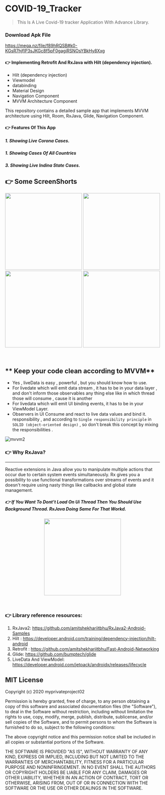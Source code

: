 # COVID-19_Tracker

<!-- Blockquote -->
<!-- Strong -->

>  This Is A Live Covid-19 tracker Application With Advance Library.

### Download Apk File
https://mega.nz/file/f89hRQSB#k0-KGsR7hjflP3sJKGc8f5pF0gagiRSNOsYBkHy8Xxg


#### 👉  Implementing Retrofit And RxJava with Hilt (dependency injection).
<!------------
-->


<!--ul-->
* Hilt (dependency injection)
* Viewmodel
* databinding
* Material Design
* Navigation Component
* MVVM Architecture Component

This repository contains a detailed sample app that implements MVVM architecture using Hilt, Room, RxJava, Glide, Navigation Component.

#### 👉  Features Of This App
##### 1. Showing Live Corona Cases.
##### 1. Showing Cases Of All Countries
##### 3. Showing Live Indina State Cases.


<!------------
-->

## 👉  Some ScreenShorts

<p align="center">
  <img src="https://github.com/myprivateproject02/COVID-19_Tracker/blob/master/sample_img/Screenshot_1601179420.png" width="250">
  <img src="https://github.com/myprivateproject02/COVID-19_Tracker/blob/master/sample_img/Screenshot_1601178533.png" width="250">
  <img src="https://github.com/myprivateproject02/COVID-19_Tracker/blob/master/sample_img/Screenshot_1601178545.png" width="250">
  <img src="https://github.com/myprivateproject02/COVID-19_Tracker/blob/master/sample_img/Screenshot_1601178550.png" width="250">
</p>
<br>

<!------------
-->

** Keep your code clean according to MVVM**
-----------------------------
 - Yes , liveData is easy , powerful , but you should know how to use.
 - For livedate which will emit data stream , it has to be in your
   data layer , and don't inform those observables any thing else like
   in which thread those will consume , cause it is another
 - For livedata which will emit UI binding events, it has to be in your ViewModel Layer.
 - Observers in UI Consume and react to live data values and bind it.
   responsibility , and according to `Single responsibility principle`
  in `SOLID (object-oriented design)` , so don't break this concept by
   mixing the responsibilities .

  ![mvvm2](https://github.com/myprivateproject02/COVID-19_Tracker/blob/master/sample_img/img1.png)
  
<!------------
-->
  
  ### 👉  Why RxJava?
  -----------------------------
  
  Reactive extensions in Java allow you to manipulate multiple actions that occur due to certain system events simultaneously. Rx gives you a possibility to use
  functional transformations over streams of events and it doesn't require using nasty things like callbacks and global state management.

##### 👉  If You Want To Dont't Load On Ui Thread Then You Should Use Background Thread. RxJava Doing Same For That Workd.
  <p align="center">
  <img src="https://github.com/myprivateproject02/COVID-19_Tracker/blob/master/sample_img/rxJavaImg.png" width="250">
  </p>
  <br>

 




### 👉  Library reference resources:
1. RxJava2: https://github.com/amitshekhariitbhu/RxJava2-Android-Samples
2. Hilt : https://developer.android.com/training/dependency-injection/hilt-android
3. Retrofit : https://github.com/amitshekhariitbhu/Fast-Android-Networking
4. Glide: https://github.com/bumptech/glide
5. LiveData And ViewModel: https://developer.android.com/jetpack/androidx/releases/lifecycle



## MIT License

Copyright (c) 2020 myprivateproject02

Permission is hereby granted, free of charge, to any person obtaining a copy of this software and associated documentation files (the "Software"), to deal in the Software without restriction, including without limitation the rights to use, copy, modify, merge, publish, distribute, sublicense, and/or sell copies of the Software, and to permit persons to whom the Software is furnished to do so, subject to the following conditions:

The above copyright notice and this permission notice shall be included in all copies or substantial portions of the Software.

THE SOFTWARE IS PROVIDED "AS IS", WITHOUT WARRANTY OF ANY KIND, EXPRESS OR IMPLIED, INCLUDING BUT NOT LIMITED TO THE WARRANTIES OF MERCHANTABILITY, FITNESS FOR A PARTICULAR PURPOSE AND NONINFRINGEMENT. IN NO EVENT SHALL THE AUTHORS OR COPYRIGHT HOLDERS BE LIABLE FOR ANY CLAIM, DAMAGES OR OTHER LIABILITY, WHETHER IN AN ACTION OF CONTRACT, TORT OR OTHERWISE, ARISING FROM, OUT OF OR IN CONNECTION WITH THE SOFTWARE OR THE USE OR OTHER DEALINGS IN THE SOFTWARE.
